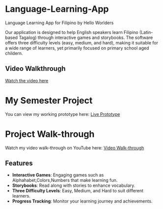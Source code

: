 # Language-Learning-App
Language Learning App for Filipino by Hello Worlders

Our application is designed to help English speakers learn Filipino (Latin-based Tagalog) through interactive games and storybooks. The software offers three difficulty levels (easy, medium, and hard), making it suitable for a wide range of learners, yet primarily focused on primary school aged childern.

## Video Walkthrough
[Watch the video here](https://youtu.be/ekEufFtlyRE)

# My Semester Project
You can view my working prototype here: [Live Prototype](https://github.com/SMDindl/Language-Learning-App.git)

# Project Walk-through
Watch my video walk-through on YouTube here: [Video Walk-through](https://www.youtube.com/watch?v=xKGJS_9CxZs)


## Features
- **Interactive Games**: Engaging games such as Alphahabet,Colors,Numbers that make learning fun.
- **Storybooks**: Read along with stories to enhance vocabulary.
- **Three Difficulty Levels**: Easy, Medium, and Hard to suit different learners.
- **Progress Tracking**: Monitor your learning journey and achievements.

